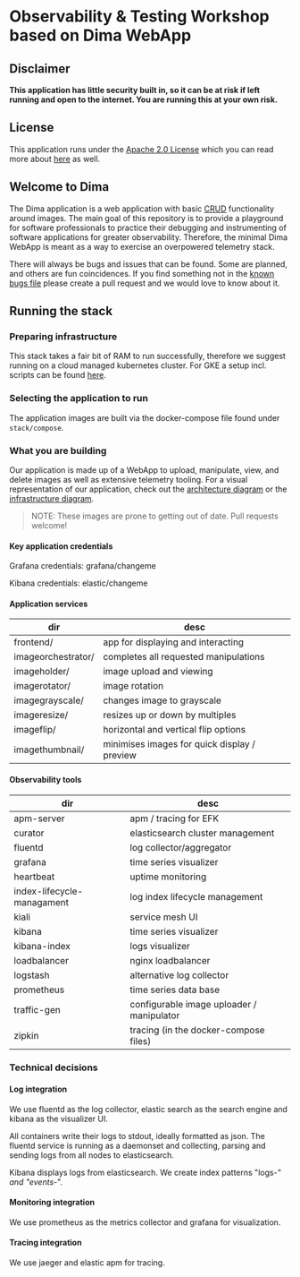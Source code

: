 # Observability & Testing Workshop based on Dima WebApp

## Disclaimer

**This application has little security built in, so it can be at risk if left running and open to the internet. You are
running this at your own risk.**

## License

This application runs under the [Apache 2.0 License](LICENSE) which you can read more
about [here](https://tldrlegal.com/license/apache-license-2.0-(apache-2.0)) as well.

## Welcome to Dima

The Dima application is a web application with
basic [CRUD](https://en.wikipedia.org/wiki/Create,_read,_update_and_delete) functionality around images. The main goal
of this repository is to provide a playground for software professionals to practice their debugging and instrumenting
of software applications for greater observability. Therefore, the minimal Dima WebApp is meant as a way to exercise an
overpowered telemetry stack.

There will always be bugs and issues that can be found. Some are planned, and others are fun coincidences. If you find
something not in the [known bugs file](docs/known_bugs.md) please create a pull request and we would love to know about
it.

## Running the stack

### Preparing infrastructure

This stack takes a fair bit of RAM to run successfully, therefore we suggest running on a cloud managed kubernetes
cluster. For GKE a setup incl. scripts can be found [here](stack/kubernetes).

### Selecting the application to run

The application images are built via the docker-compose file found under `stack/compose`.

### What you are building

Our application is made up of a WebApp to upload, manipulate, view, and delete images as well as extensive telemetry
tooling. For a visual representation of our application, check out
the [architecture diagram](docs/architecture/architecture.pdf) or
the [infrastructure diagram](docs/architecture/architecture.pages).
> NOTE: These images are prone to getting out of date. Pull requests welcome!

#### Key application credentials

Grafana credentials: grafana/changeme

Kibana credentials: elastic/changeme

#### Application services

| dir                | desc                                           |
| ---                | ---                                            |
| frontend/          | app for displaying and interacting             |
| imageorchestrator/ | completes all requested manipulations          |
| imageholder/       | image upload and viewing                       |
| imagerotator/      | image rotation                                 |
| imagegrayscale/    | changes image to grayscale                     |
| imageresize/       | resizes up or down by multiples                |
| imageflip/         | horizontal and vertical flip options           |
| imagethumbnail/    | minimises images for quick display / preview   |

#### Observability tools

| dir                        | desc                                      |
| ---                        | ---                                       |
| apm-server                 | apm / tracing for EFK                     |
| curator                    | elasticsearch cluster management          |
| fluentd                    | log collector/aggregator                  |
| grafana                    | time series visualizer                    |
| heartbeat                  | uptime monitoring                         |
| index-lifecycle-managament | log index lifecycle management            |
| kiali                      | service mesh UI                           |
| kibana                     | time series visualizer                    |
| kibana-index               | logs visualizer                           |
| loadbalancer               | nginx loadbalancer                        |
| logstash                   | alternative log collector                 |
| prometheus                 | time series data base                     |
| traffic-gen                | configurable image uploader / manipulator |
| zipkin                     | tracing (in the docker-compose files)     |

### Technical decisions

#### Log integration

We use fluentd as the log collector, elastic search as the search engine and kibana as the visualizer UI.

All containers write their logs to stdout, ideally formatted as json. The fluentd service is running as a daemonset and
collecting, parsing and sending logs from all nodes to elasticsearch.

Kibana displays logs from elasticsearch. We create index patterns "logs-*" and "events-*".

#### Monitoring integration

We use prometheus as the metrics collector and grafana for visualization.

#### Tracing integration

We use jaeger and elastic apm for tracing.